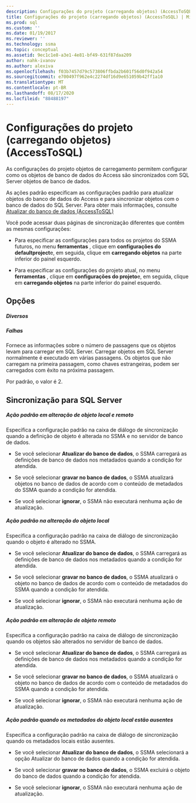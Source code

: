 ```yaml
---
description: Configurações do projeto (carregando objetos) (AccessToSQL)
title: Configurações do projeto (carregando objetos) (AccessToSQL) | Microsoft Docs
ms.prod: sql
ms.custom: ''
ms.date: 01/19/2017
ms.reviewer: ''
ms.technology: ssma
ms.topic: conceptual
ms.assetid: 9ec1c1e8-a3e1-4e81-bf49-631f87daa209
author: nahk-ivanov
ms.author: alexiva
ms.openlocfilehash: f03b7457d79c573806ffbda2b601f56d0f942a54
ms.sourcegitcommit: e700497f962e4c2274df16d9e651059b42ff1a10
ms.translationtype: MT
ms.contentlocale: pt-BR
ms.lasthandoff: 08/17/2020
ms.locfileid: "88488197"
---
```

# <a name="project-settings-loading-objects-accesstosql"></a>Configurações do projeto (carregando objetos) (AccessToSQL)
As configurações do projeto objetos de carregamento permitem configurar como os objetos de banco de dados do Access são sincronizados com SQL Server objetos de banco de dados.  
  
As ações padrão especificam as configurações padrão para atualizar objetos do banco de dados do Access e para sincronizar objetos com o banco de dados do SQL Server. Para obter mais informações, consulte [Atualizar do banco de dados &#40;AccessToSQL&#41;](../../ssma/access/refresh-from-database-accesstosql.md)  
  
Você pode acessar duas páginas de sincronização diferentes que contêm as mesmas configurações:  
  
-   Para especificar as configurações para todos os projetos do SSMA futuros, no menu **ferramentas** , clique em **configurações do defaultproject**e, em seguida, clique em **carregando objetos** na parte inferior do painel esquerdo.  
  
-   Para especificar as configurações do projeto atual, no menu **ferramentas** , clique em **configurações do projeto**e, em seguida, clique em **carregando objetos** na parte inferior do painel esquerdo.  
  
## <a name="options"></a>Opções  
  
##### <a name="misc"></a>Diversos  
  
##### <a name="attempts"></a>Falhas  
Fornece as informações sobre o número de passagens que os objetos levam para carregar em SQL Server. Carregar objetos em SQL Server normalmente é executado em várias passagens. Os objetos que não carregam na primeira passagem, como chaves estrangeiras, podem ser carregados com êxito na próxima passagem.  
  
Por padrão, o valor é 2.  
  
## <a name="synchronization-for-sql-server"></a>Sincronização para SQL Server  
  
##### <a name="default-action-on-local-and-remote-object-change"></a>Ação padrão em alteração de objeto local e remoto  
Especifica a configuração padrão na caixa de diálogo de sincronização quando a definição de objeto é alterada no SSMA e no servidor de banco de dados.  
  
-   Se você selecionar **Atualizar do banco de dados**, o SSMA carregará as definições de banco de dados nos metadados quando a condição for atendida.  
  
-   Se você selecionar **gravar no banco de dados**, o SSMA atualizará objetos no banco de dados de acordo com o conteúdo de metadados do SSMA quando a condição for atendida.  
  
-   Se você selecionar **ignorar**, o SSMA não executará nenhuma ação de atualização.  
  
##### <a name="default-action-on-local-object-change"></a>Ação padrão na alteração do objeto local  
Especifica a configuração padrão na caixa de diálogo de sincronização quando o objeto é alterado no SSMA.  
  
-   Se você selecionar **Atualizar do banco de dados**, o SSMA carregará as definições de banco de dados nos metadados quando a condição for atendida.  
  
-   Se você selecionar **gravar no banco de dados**, o SSMA atualizará o objeto no banco de dados de acordo com o conteúdo de metadados do SSMA quando a condição for atendida.  
  
-   Se você selecionar **ignorar**, o SSMA não executará nenhuma ação de atualização.  
  
##### <a name="default-action-on-remote-object-change"></a>Ação padrão em alteração de objeto remoto  
Especifica a configuração padrão na caixa de diálogo de sincronização quando os objetos são alterados no servidor de banco de dados.  
  
-   Se você selecionar **Atualizar do banco de dados**, o SSMA carregará as definições de banco de dados nos metadados quando a condição for atendida.  
  
-   Se você selecionar **gravar no banco de dados**, o SSMA atualizará o objeto no banco de dados de acordo com o conteúdo de metadados do SSMA quando a condição for atendida.  
  
-   Se você selecionar **ignorar**, o SSMA não executará nenhuma ação de atualização.  
  
##### <a name="default-action-when-local-object-metadata-is-missing"></a>Ação padrão quando os metadados do objeto local estão ausentes  
Especifica a configuração padrão na caixa de diálogo de sincronização quando os metadados locais estão ausentes.  
  
-   Se você selecionar **Atualizar do banco de dados**, o SSMA selecionará a opção Atualizar do banco de dados quando a condição for atendida.  
  
-   Se você selecionar **gravar no banco de dados**, o SSMA excluirá o objeto do banco de dados quando a condição for atendida.  
  
-   Se você selecionar **ignorar**, o SSMA não executará nenhuma ação de atualização.  
  
